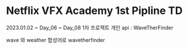 # Netflix VFX Academy 1st Pipline TD
2023.01.02 ~ 
Day_06 ~ Day_08 1차 프로젝트 개인 api : WaveTherFinder

wave 와 weather 합성어로 wavetherfinder